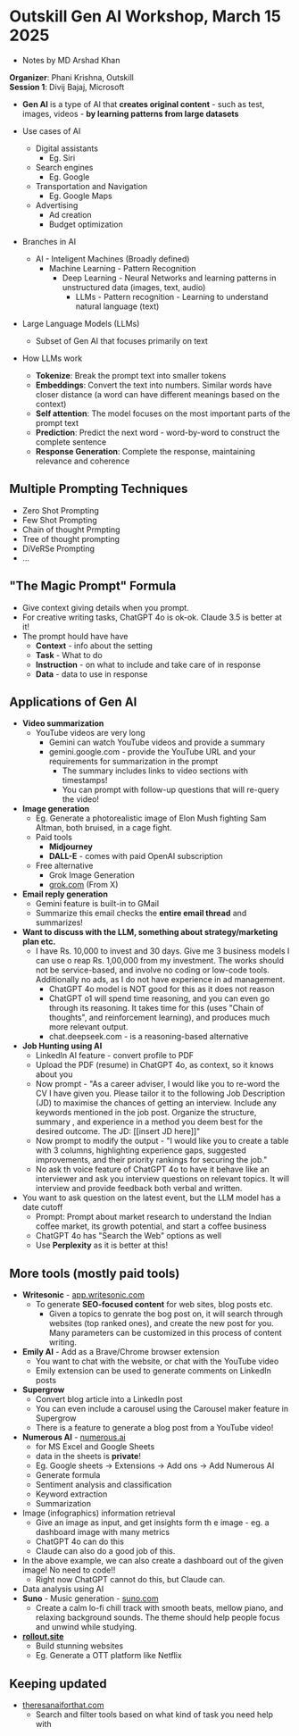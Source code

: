 # Outskill Gen AI Workshop, March 15 2025
- Notes by MD Arshad Khan

__Organizer__: Phani Krishna, Outskill  
__Session 1__: Divij Bajaj, Microsoft

- __Gen AI__ is a type of AI that __creates original content__ - such as test, images, videos - __by learning patterns from large datasets__
- Use cases of AI
    - Digital assistants
        - Eg. Siri
    - Search engines
        - Eg. Google
    - Transportation and Navigation
        - Eg. Google Maps
    - Advertising
        - Ad creation
        - Budget optimization
- Branches in AI
    - AI - Inteligent Machines (Broadly defined)
        - Machine Learning - Pattern Recognition
            - Deep Learning - Neural Networks and learning patterns in unstructured data (images, text, audio)
                - LLMs - Pattern recognition - Learning to understand natural language (text)

- Large Language Models (LLMs)
    - Subset of Gen AI that focuses primarily on text
- How LLMs work
    - __Tokenize__: Break the prompt text into smaller tokens
    - __Embeddings__: Convert the text into numbers. Similar words have closer distance (a word can have different meanings based on the context)
    - __Self attention__: The model focuses on the most important parts of the prompt text
    - __Prediction__: Predict the next word - word-by-word to construct the complete sentence
    - __Response Generation__: Complete the response, maintaining relevance and coherence

## Multiple Prompting Techniques
- Zero Shot Prompting
- Few Shot Prompting
- Chain of thought Prmpting
- Tree of thought prompting
- DiVeRSe Prompting
- ...

## "The Magic Prompt" Formula
- Give context giving details when you prompt.
- For creative writing tasks, ChatGPT 4o is ok-ok. Claude 3.5 is better at it!
- The prompt hould have have
    - __Context__ - info about the setting
    - __Task__ - What to do
    - __Instruction__ - on what to include and take care of in response
    - __Data__ - data to use in response

## Applications of Gen AI
- __Video summarization__
    - YouTube videos are very long
        - Gemini can watch YouTube videos and provide a summary
        - gemini.google.com - provide the YouTube URL and your requirements for summarization in the prompt
            - The summary includes links to video sections with timestamps!
            - You can prompt with follow-up questions that will re-query the video!
- __Image generation__
    - Eg. Generate a photorealistic image of Elon Mush fighting Sam Altman, both bruised, in a cage fight.
    - Paid tools
        - __Midjourney__
        - __DALL-E__ - comes with paid OpenAI subscription
    - Free alternative
        - Grok Image Generation
        - [grok.com](grok.com) (From X)
- __Email reply generation__
    - Gemini feature is built-in to GMail
    - Summarize this email checks the __entire email thread__ and summarizes!
- __Want to discuss with the LLM, something about strategy/marketing plan etc.__
    - I have Rs. 10,000 to invest and 30 days. Give me 3 business models I can use o reap Rs. 1,00,000 from my investment. The works should not be service-based, and involve no coding or low-code tools. Additionally no ads, as I do not have experience in ad management.
        - ChatGPT 4o model is NOT good for this as it does not reason
        - ChatGPT o1 will spend time reasoning, and you can even go through its reasoning. It takes time for this (uses "Chain of thoughts", and reinforcement learning), and produces much more relevant output.
        - chat.deepseek.com - is a reasoning-based alternative
- __Job Hunting using AI__
    - LinkedIn AI feature - convert profile to PDF
    - Upload the PDF (resume) in ChatGPT 4o, as context, so it knows about you
    - Now prompt - "As a career adviser, I would like you to re-word the CV I have given you. Please tailor it to the following Job Description (JD) to maximise the chances of getting an interview. Include any keywords mentioned in the job post. Organize the structure, summary , and experience in a method you deem best for the desired outcome. The JD: [[insert JD here]]"
    - Now prompt to modify the output - "I would like you to create a table with 3 columns, highlighting experience gaps, suggested improvements, and their priority rankings for securing the job."
    - No ask th voice feature of ChatGPT 4o to have it behave like an interviewer and ask you interview questions on relevant topics. It will interview and provide feedback both verbal and written.
- You want to ask question on the latest event, but the LLM model has a date cutoff
    - Prompt: Prompt about market research to understand the Indian coffee market, its growth potential, and start a coffee business
    - ChatGPT 4o has "Search the Web" options as well
    - Use __Perplexity__ as it is better at this!

## More tools (mostly paid tools)
- __Writesonic__ - [app.writesonic.com](app.writesonic.com)
    - To generate __SEO-focused content__ for web sites, blog posts etc.
        - Given a topics to genrate the bog post on, it will search through websites (top ranked ones), and create the new post for you. Many parameters can be customized in this process of content writing.
- __Emily AI__ - Add as a Brave/Chrome browser extension
    - You want to chat with the website, or chat with the YouTube video
    - Emily extension can be used to generate comments on LinkedIn posts
- __Supergrow__
    - Convert blog article into a LinkedIn post
    - You can even include a carousel using the Carousel maker feature in Supergrow
    - There is a feature to generate a blog post from a YouTube video!
- __Numerous AI__ - [numerous.ai](numerous.ai)
    - for MS Excel and Google Sheets
    - data in the sheets is __private__!
    - Eg. Google sheets -> Extensions -> Add ons -> Add Numerous AI
    - Generate formula
    - Sentiment analysis and classification
    - Keyword extraction
    - Summarization
- Image (infographics) information retrieval
    - Give an image as input, and get insights form th e image - eg. a dashboard image with many metrics
    - ChatGPT 4o can do this
    - Claude can also do a good job of this.
- In the above example, we can also create a dashboard out of the given image! No need to code!!
    - Right now ChatGPT cannot do this, but Claude can.
- Data analysis using AI
- __Suno__ - Music generation - [suno.com](suno.com)
    - Create a calm lo-fi chill track with smooth beats, mellow piano, and relaxing background sounds. The theme should help people focus and unwind while studying.
- __[rollout.site](rollout.site)__
    - Build stunning websites
    - Eg. Generate a OTT platform like Netflix

## Keeping updated
- [theresanaiforthat.com](theresanaiforthat.com)
    - Search and filter tools based on what kind of task you need help with

